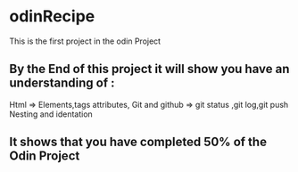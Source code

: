 # odinRecipe
This is the first project in the odin Project
## By the End of this project it will show you have an understanding of :
Html => Elements,tags attributes,
Git and github => git status ,git log,git push
Nesting and identation

## It shows that you have completed 50% of the Odin Project
